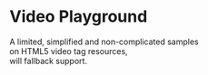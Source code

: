 <h1>Video Playground</h1>

A limited, simplified and non-complicated samples<br/>
on HTML5 video tag resources,<br/>
will fallback support.
